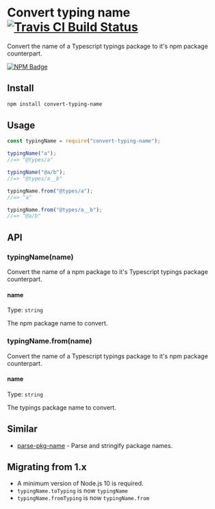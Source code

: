 # Convert typing name [![Travis CI Build Status](https://img.shields.io/travis/com/Richienb/convert-typing-name/master.svg?style=for-the-badge)](https://travis-ci.com/Richienb/convert-typing-name)

Convert the name of a Typescript typings package to it's npm package counterpart.

[![NPM Badge](https://nodei.co/npm/convert-typing-name.png)](https://npmjs.com/package/convert-typing-name)

## Install

```sh
npm install convert-typing-name
```

## Usage

```js
const typingName = require("convert-typing-name");

typingName("a");
//=> "@types/a"

typingName("@a/b");
//=> "@types/a__b"

typingName.from("@types/a");
//=> "a"

typingName.from("@types/a__b");
//=> "@a/b"
```

## API

### typingName(name)

Convert the name of a npm package to it's Typescript typings package counterpart.

#### name

Type: `string`

The npm package name to convert.

### typingName.from(name)

Convert the name of a Typescript typings package to it's npm package counterpart.

#### name

Type: `string`

The typings package name to convert.

## Similar

- [parse-pkg-name](https://github.com/Richienb/parse-pkg-name) - Parse and stringify package names.

## Migrating from 1.x

- A minimum version of Node.js 10 is required.
- `typingName.toTyping` is now `typingName`
- `typingName.fromTyping` is now `typingName.from`
